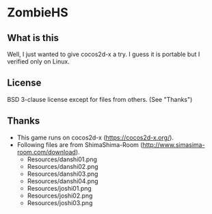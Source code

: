 # ZombieHS
## What is this
Well, I just wanted to give cocos2d-x a try.
I guess it is portable but I verified only on Linux.
## License
BSD 3-clause license except for files from others. (See "Thanks")
## Thanks
- This game runs on cocos2d-x (https://cocos2d-x.org/).
- Following files are from ShimaShima-Room (http://www.simasima-room.com/download).
  - Resources/danshi01.png
  - Resources/danshi02.png
  - Resources/danshi03.png
  - Resources/danshi04.png
  - Resources/joshi01.png
  - Resources/joshi02.png
  - Resources/joshi03.png

